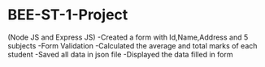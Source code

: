 # BEE-ST-1-Project
(Node JS and Express JS)
-Created a form with Id,Name,Address and 5 subjects
-Form Validation
-Calculated the average and total marks of each student
-Saved all data in json file
-Displayed the data filled in form
